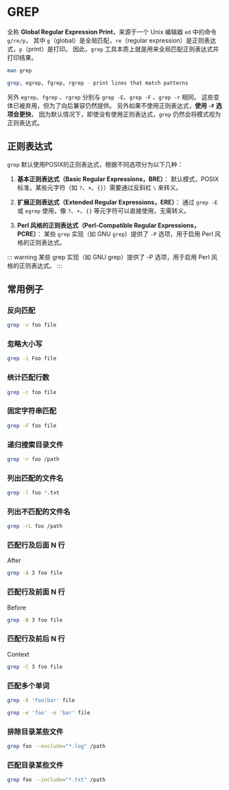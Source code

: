 # GREP

全称 **Global Regular Expression Print**，来源于一个 Unix 编辑器 `ed` 中的命令 `g/re/p`，
其中 `g`（global）是全局匹配，`re`（regular expression）是正则表达式，`p`（print）是打印。
因此，`grep` 工具本质上就是用来全局匹配正则表达式并打印结果。

```bash
man grep
```

```bash
grep, egrep, fgrep, rgrep - print lines that match patterns
```

另外 `egrep`、`fgrep` 、`rgrep` 分别与 `grep -E`、`grep -F` 、`grep -r` 相同。
这些变体已被弃用，但为了向后兼容仍然提供。
另外如果不使用正则表达式，**使用 `-F` 选项会更快**，
因为默认情况下，即使没有使用正则表达式，`grep`  仍然会将模式视为正则表达式。

## 正则表达式

`grep` 默认使用POSIX的正则表达式，根据不同选项分为以下几种：

1. **基本正则表达式（Basic Regular Expressions，BRE）**：
默认模式，POSIX 标准，某些元字符（如 `?`、`+`、`{}`）需要通过反斜杠 `\` 来转义。

2. **扩展正则表达式（Extended Regular Expressions，ERE）**：
通过 `grep -E` 或 `egrep` 使用，像 `?`、`+`、`{}` 等元字符可以直接使用，无需转义。

3. **Perl 风格的正则表达式（Perl-Compatible Regular Expressions，PCRE）**：
某些 `grep` 实现（如 GNU `grep`）提供了 `-P` 选项，用于启用 Perl 风格的正则表达式。

::: warning
某些 grep 实现（如 GNU grep）提供了 -P 选项，用于启用 Perl 风格的正则表达式。
:::

## 常用例子

### 反向匹配

```bash
grep -v foo file
```

### 忽略大小写

```bash
grep -i Foo file
```

### 统计匹配行数

```bash
grep -c foo file
```

### 固定字符串匹配

```bash
grep -F foo file
```

### 递归搜索目录文件

```bash
grep -r foo /path
```

### 列出匹配的文件名

```bash
grep -l foo *.txt
```

### 列出不匹配的文件名

```bash
grep -rL foo /path
```

### 匹配行及后面 N 行

After

```bash
grep -A 3 foo file
```

### 匹配行及前面 N 行

Before

```bash
grep -B 3 foo file
```

### 匹配行及前后 N 行

Context

```bash
grep -C 3 foo file
```

### 匹配多个单词

```bash
grep -E 'foo|bar' file
```

```bash
grep -e 'foo' -e 'bar' file
```

### 排除目录某些文件

```bash
grep foo --exclude="*.log" /path
```

### 匹配目录某些文件

```bash
grep foo --include="*.txt" /path
```
